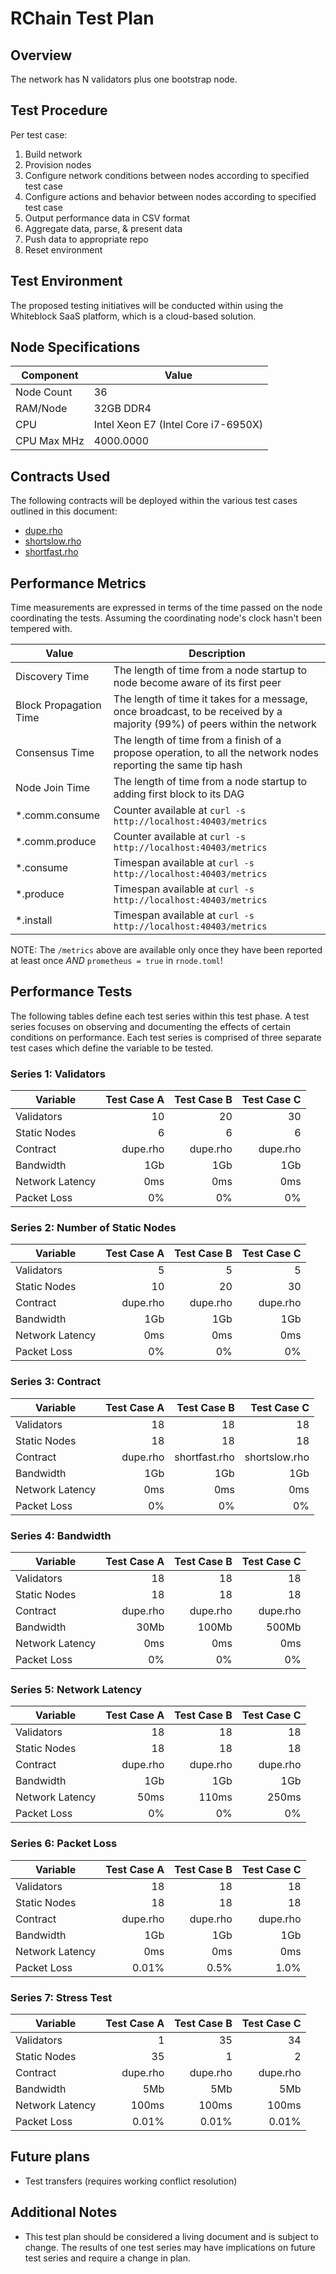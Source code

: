 # RChain Test Plan

## Overview

The network has N validators plus one bootstrap node.

## Test Procedure

Per test case:
1. Build network
2. Provision nodes
3. Configure network conditions between nodes according to specified test case
4. Configure actions and behavior between nodes according to specified test case
5. Output performance data in CSV format
6. Aggregate data, parse, & present data
8. Push data to appropriate repo
9. Reset environment

## Test Environment

The proposed testing initiatives will be conducted within using the Whiteblock SaaS platform, which is a cloud-based solution.

## Node Specifications

| Component   | Value                                          |
|-------------|------------------------------------------------|
| Node Count  | 36                                             |
| RAM/Node    | 32GB DDR4                                      |
| CPU         | Intel Xeon E7 (Intel Core i7-6950X)            |
| CPU Max MHz | 4000.0000                                      |

## Contracts Used
The following contracts will be deployed within the various test cases outlined in this document:
- [dupe.rho](https://github.com/rchain/rchain/blob/dev/rholang/examples/dupe.rho)
- [shortslow.rho](https://github.com/rchain/rchain/blob/dev/rholang/examples/shortslow.rho)
- [shortfast.rho](https://github.com/rchain/rchain/blob/dev/rholang/examples/shortfast.rho)

## Performance Metrics

Time measurements are expressed in terms of the time passed on the node
coordinating the tests.  Assuming the coordinating node's clock hasn't been tempered with.

| Value			            | Description                                                                                                               | 
| ------------------------- | --------------------------------------------------------------------------------------------------------------------------| 
| Discovery Time	        | The length of time from a node startup to node become aware of its first peer                                             | 
| Block Propagation Time    | The length of time it takes for a message, once broadcast, to be received by a majority (99%) of peers within the network |
| Consensus Time	        | The length of time from a finish of a propose operation, to all the network nodes reporting the same tip hash             | 
| Node Join Time	        | The length of time from a node startup to adding first block to its DAG                                                   | 
| *.comm.consume	        | Counter available at `curl -s http://localhost:40403/metrics`                                                             |
| *.comm.produce	        | Counter available at `curl -s http://localhost:40403/metrics`                                                             |
| *.consume		            | Timespan available at `curl -s http://localhost:40403/metrics`                                                            |
| *.produce		            | Timespan available at `curl -s http://localhost:40403/metrics`                                                            |
| *.install	         	    | Timespan available at `curl -s http://localhost:40403/metrics`                                                            |

NOTE: The `/metrics` above are available only once they have been reported at
least once *AND* `prometheus = true` in `rnode.toml`!

## Performance Tests

The following tables define each test series within this test phase. A test
series focuses on observing and documenting the effects of certain conditions
on performance. Each test series is comprised of three separate test cases
which define the variable to be tested. 

### Series 1: Validators

| Variable         | Test Case A | Test Case B | Test Case C |
|------------------|------------:|------------:|------------:|
| Validators       | 10          | 20          | 30          |
| Static Nodes     | 6           | 6           | 6           |
| Contract         | dupe.rho    | dupe.rho    | dupe.rho    |
| Bandwidth        | 1Gb         | 1Gb         | 1Gb         |
| Network Latency  | 0ms         | 0ms         | 0ms         |
| Packet Loss      | 0%          | 0%          | 0%          |

### Series 2: Number of Static Nodes

| Variable        | Test Case A | Test Case B | Test Case C |
|-----------------|------------:|------------:|------------:|
| Validators      | 5           | 5           | 5           |
| Static Nodes    | 10          | 20          | 30          |
| Contract        | dupe.rho    | dupe.rho    | dupe.rho    |
| Bandwidth       | 1Gb         | 1Gb         | 1Gb         |
| Network Latency | 0ms         | 0ms         | 0ms         |
| Packet Loss     | 0%          | 0%          | 0%          |

### Series 3: Contract

| Variable        | Test Case A | Test Case B   | Test Case C   |
|-----------------|------------:|--------------:|--------------:|
| Validators      | 18          | 18            | 18            |
| Static Nodes    | 18          | 18            | 18            |
| Contract        | dupe.rho    | shortfast.rho | shortslow.rho |
| Bandwidth       | 1Gb         | 1Gb           | 1Gb           |
| Network Latency | 0ms         | 0ms           | 0ms           |
| Packet Loss     | 0%          | 0%            | 0%            |


### Series 4: Bandwidth

| Variable        | Test Case A | Test Case B | Test Case C |
|-----------------|------------:|------------:|------------:|
| Validators      | 18          | 18          | 18          |
| Static Nodes    | 18          | 18          | 18          |
| Contract        | dupe.rho    | dupe.rho    | dupe.rho    |
| Bandwidth       | 30Mb        | 100Mb       | 500Mb       |
| Network Latency | 0ms         | 0ms         | 0ms         |
| Packet Loss     | 0%          | 0%          | 0%          |


### Series 5: Network Latency

| Variable        | Test Case A | Test Case B | Test Case C |
|-----------------|------------:|------------:|------------:|
| Validators      | 18          | 18          | 18          |
| Static Nodes    | 18          | 18          | 18          |
| Contract        | dupe.rho    | dupe.rho    | dupe.rho    |
| Bandwidth       | 1Gb         | 1Gb         | 1Gb         |
| Network Latency | 50ms        | 110ms       | 250ms       |
| Packet Loss     | 0%          | 0%          | 0%          |

### Series 6: Packet Loss

| Variable        | Test Case A | Test Case B | Test Case C |
|-----------------|------------:|------------:|------------:|
| Validators      | 18          | 18          | 18          |
| Static Nodes    | 18          | 18          | 18          |
| Contract        | dupe.rho    | dupe.rho    | dupe.rho    |
| Bandwidth       | 1Gb         | 1Gb         | 1Gb         |
| Network Latency | 0ms         | 0ms         | 0ms         |
| Packet Loss     | 0.01%       | 0.5%        | 1.0%        |

### Series 7: Stress Test

| Variable        | Test Case A | Test Case B | Test Case C |
|-----------------|------------:|------------:|------------:|
| Validators      | 1           | 35          | 34          |
| Static Nodes    | 35          | 1           | 2           |
| Contract        | dupe.rho    | dupe.rho    | dupe.rho    |
| Bandwidth       | 5Mb         | 5Mb         | 5Mb         |
| Network Latency | 100ms       | 100ms       | 100ms       |
| Packet Loss     | 0.01%       | 0.01%       | 0.01%       |


## Future plans

 * Test transfers (requires working conflict resolution)

## Additional Notes
- This test plan should be considered a living document and is subject to change. The results of one test series may have implications on future test series and require a change in plan. 